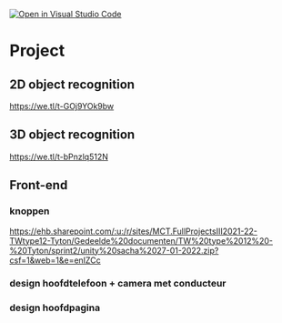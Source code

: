 [![Open in Visual Studio Code](https://classroom.github.com/assets/open-in-vscode-f059dc9a6f8d3a56e377f745f24479a46679e63a5d9fe6f495e02850cd0d8118.svg)](https://classroom.github.com/online_ide?assignment_repo_id=6736629&assignment_repo_type=AssignmentRepo)

# Project
## 2D object recognition
https://we.tl/t-GOj9YOk9bw

## 3D object recognition
https://we.tl/t-bPnzlq512N

## Front-end
### knoppen   
https://ehb.sharepoint.com/:u:/r/sites/MCT.FullProjectsIII2021-22-TWtype12-Tyton/Gedeelde%20documenten/TW%20type%2012%20-%20Tyton/sprint2/unity%20sacha%2027-01-2022.zip?csf=1&web=1&e=enIZCc

### design hoofdtelefoon + camera met conducteur


### design hoofdpagina
